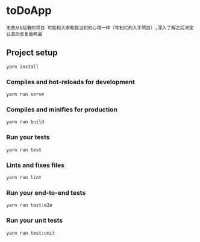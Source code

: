 # toDoApp
```
无意从b站看的项目 可能和大家和我当初的心境一样（写到烂的入手项目）,深入了解之后决定认真的反复敲两遍
```
## Project setup
```
yarn install
```

### Compiles and hot-reloads for development
```
yarn run serve
```

### Compiles and minifies for production
```
yarn run build
```

### Run your tests
```
yarn run test
```

### Lints and fixes files
```
yarn run lint
```

### Run your end-to-end tests
```
yarn run test:e2e
```

### Run your unit tests
```
yarn run test:unit
```


